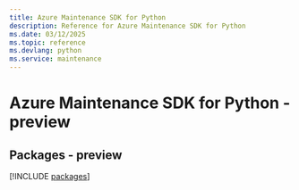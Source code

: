 ```yaml
---
title: Azure Maintenance SDK for Python
description: Reference for Azure Maintenance SDK for Python
ms.date: 03/12/2025
ms.topic: reference
ms.devlang: python
ms.service: maintenance
---
```

# Azure Maintenance SDK for Python - preview
## Packages - preview
[!INCLUDE [packages](maintenance-index.md)]